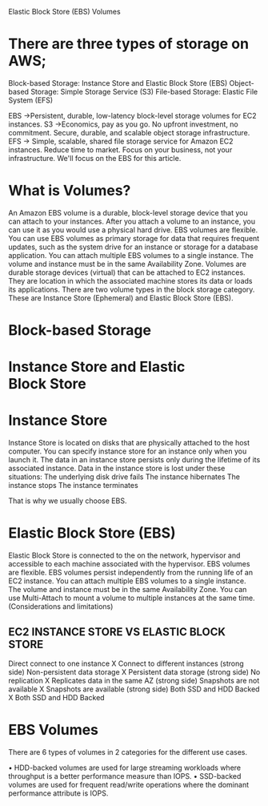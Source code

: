 Elastic Block Store (EBS) Volumes

# There are three types of storage on AWS;
Block-based Storage: Instance Store and Elastic Block Store (EBS)
Object-based Storage: Simple Storage Service (S3)
File-based Storage: Elastic File System (EFS)

EBS →Persistent, durable, low-latency block-level storage volumes for EC2 instances.
S3 →Economics, pay as you go. No upfront investment, no commitment. Secure, durable, and scalable object storage infrastructure.
EFS → Simple, scalable, shared file storage service for Amazon EC2 instances. Reduce time to market. Focus on your business, not your infrastructure.
We'll focus on the EBS for this article.

# What is Volumes?

An Amazon EBS volume is a durable, block-level storage device that you can attach to your instances. After you attach a volume to an instance, you can use it as you would use a physical hard drive. EBS volumes are flexible.
You can use EBS volumes as primary storage for data that requires frequent updates, such as the system drive for an instance or storage for a database application.
You can attach multiple EBS volumes to a single instance. The volume and instance must be in the same Availability Zone.
Volumes are durable storage devices (virtual) that can be attached to EC2 instances.
They are location in which the associated machine stores its data or loads its applications.
There are two volume types in the block storage category. These are Instance Store (Ephemeral) and Elastic Block Store (EBS).

# Block-based Storage
# Instance Store and Elastic Block Store
# Instance Store 
Instance Store is located on disks that are physically attached to the host computer.
You can specify instance store for an instance only when you launch it.
 The data in an instance store persists only during the lifetime of its associated instance.
Data in the instance store is lost under these situations:
The underlying disk drive fails
The instance hibernates
The instance stops
The instance terminates

That is why we usually choose EBS.


# Elastic Block Store (EBS)
Elastic Block Store is connected to the on the network, hypervisor and accessible to each machine associated with the hypervisor.
EBS volumes are flexible.
EBS volumes persist independently from the running life of an EC2 instance.
You can attach multiple EBS volumes to a single instance. The volume and instance must be in the same Availability Zone.
You can use Multi-Attach to mount a volume to multiple instances at the same time.(Considerations and limitations)

## EC2 INSTANCE STORE VS ELASTIC BLOCK STORE
Direct connect to one instance X Connect to different instances (strong side)
Non-persistent data storage X Persistent data storage (strong side)
No replication X Replicates data in the same AZ (strong side)
Snapshots are not available X Snapshots are available (strong side)
Both SSD and HDD Backed X Both SSD and HDD Backed

# EBS Volumes
There are 6 types of volumes in 2 categories for the different use cases.

• HDD-backed volumes are used for large streaming workloads where throughput is a better performance measure than IOPS.
• SSD-backed volumes are used for frequent read/write operations where the dominant performance attribute is IOPS.